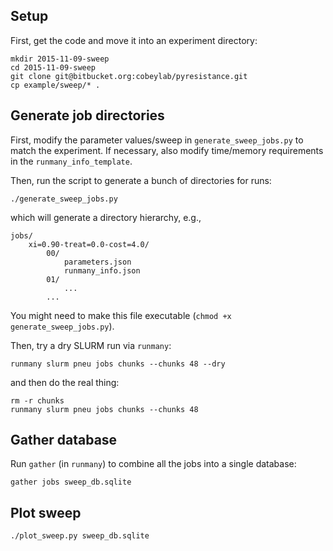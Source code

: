 ## Setup

First, get the code and move it into an experiment directory:

```{sh}
mkdir 2015-11-09-sweep
cd 2015-11-09-sweep
git clone git@bitbucket.org:cobeylab/pyresistance.git
cp example/sweep/* .
```

## Generate job directories

First, modify the parameter values/sweep in `generate_sweep_jobs.py` to match the experiment. If necessary, also modify time/memory requirements in the `runmany_info_template`.

Then, run the script to generate a bunch of directories for runs:

```{sh}
./generate_sweep_jobs.py
```

which will generate a directory hierarchy, e.g.,

```
jobs/
    xi=0.90-treat=0.0-cost=4.0/
        00/
            parameters.json
            runmany_info.json
        01/
            ...
        ...
```

You might need to make this file executable (`chmod +x generate_sweep_jobs.py`).

Then, try a dry SLURM run via `runmany`:

```{sh}
runmany slurm pneu jobs chunks --chunks 48 --dry
```

and then do the real thing:

```{sh}
rm -r chunks
runmany slurm pneu jobs chunks --chunks 48
```

## Gather database

Run `gather` (in `runmany`) to combine all the jobs into a single database:

```{sh}
gather jobs sweep_db.sqlite
```


## Plot sweep

```{sh}
./plot_sweep.py sweep_db.sqlite
```
